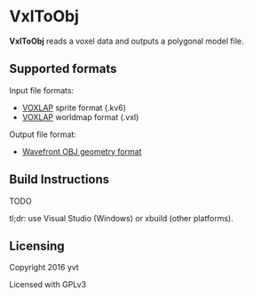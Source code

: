 VxlToObj
========

**VxlToObj** reads a voxel data and outputs a polygonal model file.

Supported formats
-----------------

Input file formats:

- [VOXLAP](http://advsys.net/ken/voxlap/voxlap05.htm) sprite format (.kv6)
- [VOXLAP](http://advsys.net/ken/voxlap/voxlap05.htm) worldmap format (.vxl)

Output file format:

- [Wavefront OBJ geometry format](https://en.wikipedia.org/wiki/Wavefront_.obj_file)

Build Instructions
------------------

TODO

tl;dr: use Visual Studio (Windows) or xbuild (other platforms).

Licensing
---------

Copyright 2016 yvt

Licensed with GPLv3

